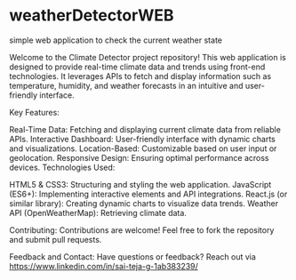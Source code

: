 # weatherDetectorWEB
simple web application to check the current weather state

Welcome to the Climate Detector project repository! This web application is designed to provide real-time climate data and trends using front-end technologies. It leverages APIs to fetch and display information such as temperature, humidity, and weather forecasts in an intuitive and user-friendly interface.

Key Features:

Real-Time Data: Fetching and displaying current climate data from reliable APIs. Interactive Dashboard: User-friendly interface with dynamic charts and visualizations. Location-Based: Customizable based on user input or geolocation. Responsive Design: Ensuring optimal performance across devices. Technologies Used:

HTML5 & CSS3: Structuring and styling the web application. JavaScript (ES6+): Implementing interactive elements and API integrations. React.js (or similar library): Creating dynamic charts to visualize data trends. Weather API (OpenWeatherMap): Retrieving climate data.

Contributing: Contributions are welcome! Feel free to fork the repository and submit pull requests.

Feedback and Contact: Have questions or feedback? Reach out via
https://www.linkedin.com/in/sai-teja-g-1ab383239/
